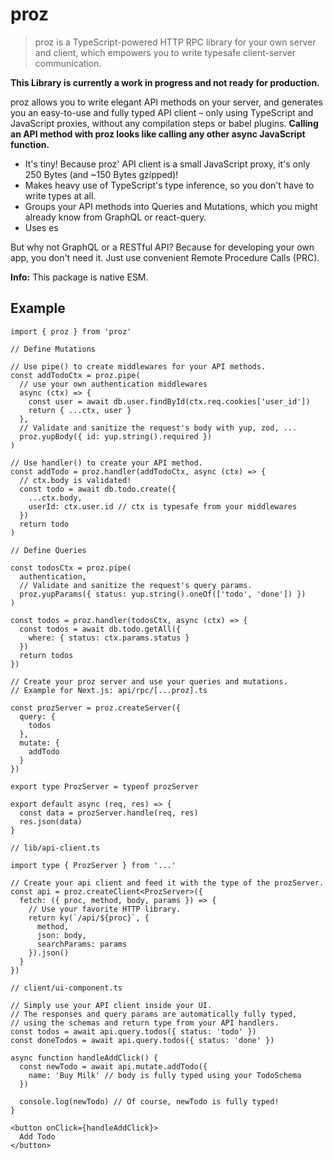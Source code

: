 # proz

> proz is a TypeScript-powered HTTP RPC library for your own server and client,
> which empowers you to write typesafe client-server communication.

**This Library is currently a work in progress and not ready for production.**

proz allows you to write elegant API methods on your server, and generates you
an easy-to-use and fully typed API client – only using TypeScript and JavaScript
proxies, without any compilation steps or babel plugins. **Calling an API method
with proz looks like calling any other async JavaScript function.**

- It's tiny! Because proz' API client is a small JavaScript proxy, it's only
  250 Bytes (and ~150 Bytes gzipped)!
- Makes heavy use of TypeScript's type inference, so you don't have to write
  types at all.
- Groups your API methods into Queries and Mutations, which you might already
  know from GraphQL or react-query.
- Uses es

But why not GraphQL or a RESTful API? Because for developing your own app, you
don't need it. Just use convenient Remote Procedure Calls (PRC).

**Info:** This package is native ESM.

## Example

```tsx
import { proz } from 'proz'

// Define Mutations

// Use pipe() to create middlewares for your API methods.
const addTodoCtx = proz.pipe(
  // use your own authentication middlewares
  async (ctx) => {
    const user = await db.user.findById(ctx.req.cookies['user_id'])
    return { ...ctx, user }
  },
  // Validate and sanitize the request's body with yup, zod, ...
  proz.yupBody({ id: yup.string().required }) 
)

// Use handler() to create your API method.
const addTodo = proz.handler(addTodoCtx, async (ctx) => {
  // ctx.body is validated!
  const todo = await db.todo.create({
    ...ctx.body,
    userId: ctx.user.id // ctx is typesafe from your middlewares
  })
  return todo
)

// Define Queries

const todosCtx = proz.pipe(
  authentication,
  // Validate and sanitize the request's query params.
  proz.yupParams({ status: yup.string().oneOf(['todo', 'done']) })
)

const todos = proz.handler(todosCtx, async (ctx) => {
  const todos = await db.todo.getAll({
    where: { status: ctx.params.status }
  })
  return todos
})

// Create your proz server and use your queries and mutations.
// Example for Next.js: api/rpc/[...proz].ts

const prozServer = proz.createServer({
  query: {
    todos
  },
  mutate: {
    addTodo
  }
})

export type ProzServer = typeof prozServer

export default async (req, res) => {
  const data = prozServer.handle(req, res)
  res.json(data)
}

// lib/api-client.ts

import type { ProzServer } from '...'

// Create your api client and feed it with the type of the prozServer.
const api = proz.createClient<ProzServer>({
  fetch: ({ proc, method, body, params }) => {
    // Use your favorite HTTP library.
    return ky(`/api/${proc}`, {
      method,
      json: body,
      searchParams: params
    }).json()
  }
})

// client/ui-component.ts

// Simply use your API client inside your UI.
// The responses and query params are automatically fully typed,
// using the schemas and return type from your API handlers.
const todos = await api.query.todos({ status: 'todo' })
const doneTodos = await api.query.todos({ status: 'done' })

async function handleAddClick() {
  const newTodo = await api.mutate.addTodo({
    name: 'Buy Milk' // body is fully typed using your TodoSchema
  })

  console.log(newTodo) // Of course, newTodo is fully typed!
}

<button onClick={handleAddClick}>
  Add Todo
</button>
```
